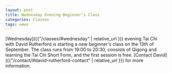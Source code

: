 ```yaml
---
layout: post
title: Wednesday Evening Beginner's Class
categories: Classes
tags: news
---
```


[Wednesday]({{"/classes/#wednesday" | relative_url }}) evening Tai Chi with David Rutherford is starting a new beginner's class on the 13th of September. The class runs from 19:00 to 20:30, consists of Qigong and learning the Tai Chi Short Form, and the first session is free. [Contact David]({{"/contact/#david-rutherford-contact" | relative_url }}) for more information.